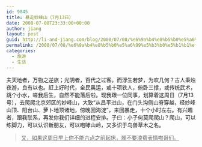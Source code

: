 ```yaml
---
id: 9845
title: 暴走妙峰山（7月13日）
date: 2008-07-08T23:33:00+00:00
author: jiang
layout: post
guid: http://li-and-jiang.com/blog/2008/07/08/%e6%9a%b4%e8%b5%b0%e5%a6%99%e5%b3%b0%e5%b1%b1%ef%bc%887%e6%9c%8813%e6%97%a5%ef%bc%89/
permalink: /2008/07/08/%e6%9a%b4%e8%b5%b0%e5%a6%99%e5%b3%b0%e5%b1%b1%ef%bc%887%e6%9c%8813%e6%97%a5%ef%bc%89/
categories:
  - 旅游
  - 生活
---
```

夫天地者，万物之逆旅；光阴者，百代之过客。而浮生若梦，为欢几何？古人秉烛夜游，良有以也。赶上好时代，全民奥运，或十项铁人，俯卧三撑，或传统武术，跳个小水，嗟我后生，自然不能落后啦。现我跟一位同事，划算着这周日（7月13号），去爬爬北京郊区的妙峰山，大致“从昌平进山，在门头沟侧山脊穿越，经妙峰山顶、阳台山、萝卜地顶诸地，傍晚回海淀”，来回暴走，十个小时左右。有兴趣者，跟我联系，再发你我们详细的进程安排。子曰：小子何莫爬爬山？爬山，可以练脚力，可以认识新朋友，可以咆哮山岭，又多识于鸟兽草木之名。
  


> <u>又，如果这周日早上你不能六点之前起床，就不要浪费表情啦哥们。</u>